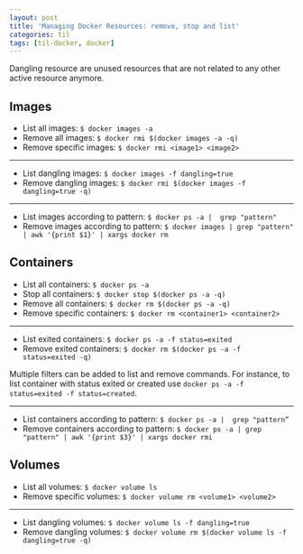 ```yaml
---
layout: post
title: 'Managing Docker Resources: remove, stop and list'
categories: til
tags: [til-docker, docker]
---
```


Dangling resource are unused resources that are not related to any other active resource anymore.

## Images
- List all images: `$ docker images -a`
- Remove all images: `$ docker rmi $(docker images -a -q)`
- Remove specific images: `$ docker rmi <image1> <image2>`

---
- List dangling images: `$ docker images -f dangling=true`
- Remove dangling images: `$ docker rmi $(docker images -f dangling=true -q)`

---
- List images according to pattern: `$ docker ps -a |  grep "pattern"`
- Remove images according to pattern: `$ docker images | grep "pattern" | awk '{print $1}' | xargs docker rm`


## Containers

- List all containers: `$ docker ps -a`
- Stop all containers: `$ docker stop $(docker ps -a -q)`
- Remove all containers: `$ docker rm $(docker ps -a -q)`
- Remove specific containers: `$ docker rm <container1> <container2>`

---
- List exited containers: `$ docker ps -a -f status=exited`
- Remove exited containers: `$ docker rm $(docker ps -a -f status=exited -q)`

Multiple filters can be added to list and remove commands. For instance, to
list container with status exited or created use `docker ps -a -f status=exited -f status=created`.

---
- List containers according to pattern: `$ docker ps -a |  grep "pattern”`
- Remove containers according to pattern: `$ docker ps -a | grep "pattern" | awk '{print $3}' | xargs docker rmi`

## Volumes

- List all volumes: `$ docker volume ls`
- Remove specific volumes: `$ docker volume rm <volume1> <volume2>`

---
- List dangling volumes: `$ docker volume ls -f dangling=true`
- Remove dangling volumes: `$ docker volume rm $(docker volume ls -f dangling=true -q)`
